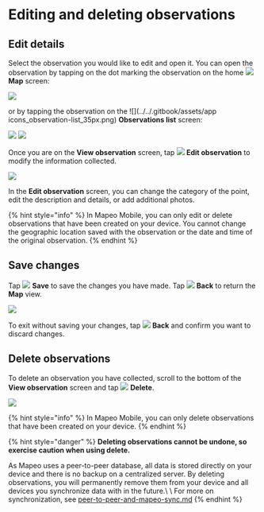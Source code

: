 # Editing and deleting observations

## Edit details

Select the observation you would like to edit and open it. You can open the observation by tapping on the dot marking the observation on the home ![](../../.gitbook/assets/app-icons\_Map\_view.png) **Map** screen:

![](../../.gitbook/assets/Homescreen-tap\_observation\_dot.jpg)

or by tapping the observation on the ![](../../.gitbook/assets/app icons\_observation-list\_35px.png) **Observations list** screen:

![](../../.gitbook/assets/Homescreen-Observations\_list\_button.jpg) ![](../../.gitbook/assets/Mm\_Observations\_list\_screen-select\_obs.jpg)

Once you are on the **View observation** screen, tap ![](../../.gitbook/assets/app\_icons\_edit\_35px.png) **Edit observation** to modify the information collected.

![](../../.gitbook/assets/Edit\_observation\_button.jpg)

In the **Edit observation** screen, you can change the category of the point, edit the description and details, or add additional photos.

{% hint style="info" %}
In Mapeo Mobile, you can only edit or delete observations that have been created on your device. You cannot change the geographic location saved with the observation or the date and time of the original observation.
{% endhint %}

## Save changes

Tap ![](../../.gitbook/assets/app\_icons\_save\_35px.png) **Save** to save the changes you have made. Tap ![](../../.gitbook/assets/app\_icons\_back\_arrow.png) **Back** to return the **Map** view.

![](../../.gitbook/assets/Mm\_Save\_observation.jpg)

To exit without saving your changes, tap ![](../../.gitbook/assets/app\_icons\_back\_arrow.png) **Back** and confirm you want to discard changes.

## Delete observations

To delete an observation you have collected, scroll to the bottom of the **View observation** screen and tap ![](../../.gitbook/assets/app\_icons\_Delete-trash.png) **Delete**.

![](../../.gitbook/assets/Delete\_button.jpg)

{% hint style="info" %}
In Mapeo Mobile, you can only delete observations that have been created on your device.
{% endhint %}

{% hint style="danger" %}
**Deleting observations cannot be undone, so exercise caution when using delete.**

As Mapeo uses a peer-to-peer database, all data is stored directly on your device and there is no backup on a centralized server. By deleting observations, you will permanently remove them from your device and all devices you synchronize data with in the future.\ \ For more on synchronization, see [peer-to-peer-and-mapeo-sync.md](../../overview/about-mapeo/peer-to-peer-and-mapeo-sync.md "mention")
{% endhint %}
